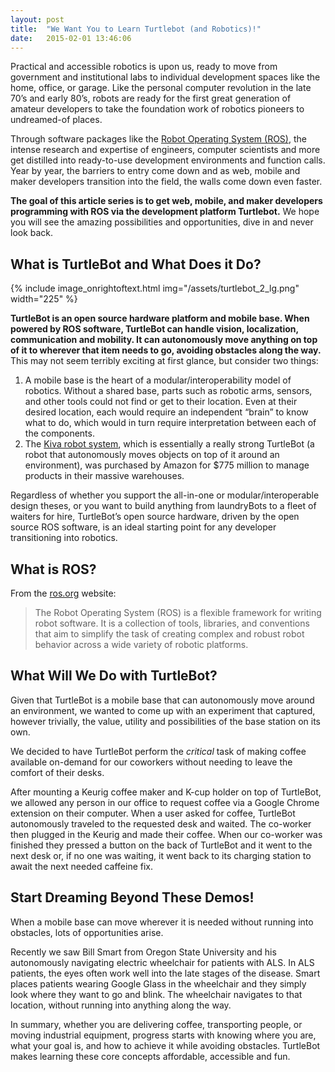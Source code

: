 ```yaml
---
layout: post
title:  "We Want You to Learn Turtlebot (and Robotics)!"
date:   2015-02-01 13:46:06
---
```


Practical and accessible robotics is upon us, ready to move from government and institutional labs to individual development spaces like the home, office, or garage. Like the personal computer revolution in the late 70’s and early 80’s, robots are ready for the first great generation of amateur developers to take the foundation work of robotics pioneers to undreamed-of places.

Through software packages like the [Robot Operating System (ROS)](http://www.ros.org/), the intense research and expertise of engineers, computer scientists and more get distilled into ready-to-use development environments and function calls. Year by year, the barriers to entry come down and as web, mobile and maker developers transition into the field, the walls come down even faster.

**The goal of this article series is to get web, mobile, and maker developers programming with ROS via the development platform Turtlebot.** We hope you will see the amazing possibilities and opportunities, dive in and never look back.

## What is TurtleBot and What Does it Do?
{% include image_onrightoftext.html img="/assets/turtlebot_2_lg.png" width="225" %}

**TurtleBot is an open source hardware platform and mobile base. When powered by ROS software, TurtleBot can handle vision, localization, communication and mobility. It can autonomously move anything on top of it to wherever that item needs to go, avoiding obstacles along the way.** This may not seem terribly exciting at first glance, but consider two things:

1. A mobile base is the heart of a modular/interoperability model of robotics. Without a shared base, parts such as robotic arms, sensors, and other tools could not find or get to their location. Even at their desired location, each would require an independent “brain” to know what to do, which would in turn require interpretation between each of the components.
2. The [Kiva robot system](http://www.kivasystems.com/), which is essentially a really strong TurtleBot (a robot that autonomously moves objects on top of it around an environment), was purchased by Amazon for $775 million to manage products in their massive warehouses.

Regardless of whether you support the all-in-one or modular/interoperable design theses, or you want to build anything from laundryBots to a fleet of waiters for hire, TurtleBot’s open source hardware, driven by the open source ROS software, is an ideal starting point for any developer transitioning into robotics.

## What is ROS?

From the [ros.org](http://www.ros.org) website:

> The Robot Operating System (ROS) is a flexible framework for writing robot software. It is a collection of tools, libraries, and conventions that aim to simplify the task of creating complex and robust robot behavior across a wide variety of robotic platforms.

## What Will We Do with TurtleBot?

Given that TurtleBot is a mobile base that can autonomously move around an environment, we wanted to come up with an experiment that captured, however trivially, the value, utility and possibilities of the base station on its own.

We decided to have TurtleBot perform the *critical* task of making coffee available on-demand for our coworkers without needing to leave the comfort of their desks.

After mounting a Keurig coffee maker and K-cup holder on top of TurtleBot, we allowed any person in our office to request coffee via a Google Chrome extension on their computer. When a user asked for coffee, TurtleBot autonomously traveled to the requested desk and waited. The co-worker then plugged in the Keurig and made their coffee. When our co-worker was finished they pressed a button on the back of TurtleBot and it went to the next desk or, if no one was waiting, it went back to its charging station to await the next needed caffeine fix.

## Start Dreaming Beyond These Demos!

When a mobile base can move wherever it is needed without running into obstacles, lots of opportunities arise.

Recently we saw Bill Smart from Oregon State University and his autonomously navigating electric wheelchair for patients with ALS. In ALS patients, the eyes often work well into the late stages of the disease. Smart places patients wearing Google Glass in the wheelchair and they simply look where they want to go and blink. The wheelchair navigates to that location, without running into anything along the way.

In summary, whether you are delivering coffee, transporting people, or moving industrial equipment, progress starts with knowing where you are, what your goal is, and how to achieve it while avoiding obstacles. TurtleBot makes learning these core concepts affordable, accessible and fun.

